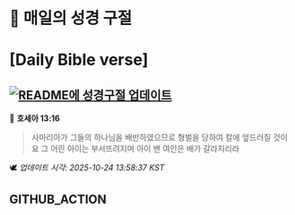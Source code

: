 # 🙏 매일의 성경 구절
# [Daily Bible verse]
## [![README에 성경구절 업데이트](https://github.com/DONGSUKA/first_test/actions/workflows/update-readme-bible.yml/badge.svg)](https://github.com/DONGSUKA/first_test/actions/workflows/update-readme-bible.yml)
<!-- START_BIBLE_VERSE -->
📖 **호세아 13:16**
> 사마리아가 그들의 하나님을 배반하였으므로 형벌을 당하여 칼에 엎드러질 것이요 그 어린 아이는 부서뜨려지며 아이 밴 여인은 배가 갈라지리라

🕊️ _업데이트 시각: 2025-10-24 13:58:37 KST_
  <!-- END_BIBLE_VERSE -->
## GITHUB_ACTION
